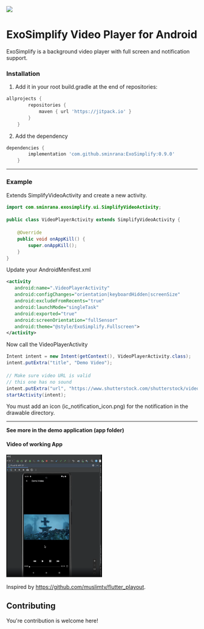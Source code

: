 [![](https://jitpack.io/v/sminrana/exosimplify.svg)](https://jitpack.io/#sminrana/exosimplify)


# ExoSimplify Video Player for Android

ExoSimplify is a background video player with full screen and notification support. 


### Installation

1. Add it in your root build.gradle at the end of repositories:



```gradle
allprojects {
		repositories {
			maven { url 'https://jitpack.io' }
		}
	}
```

2. Add the dependency

```gradle
dependencies {
	    implementation 'com.github.sminrana:ExoSimplify:0.9.0'
	}
```

--- 

### Example

Extends SimplifyVideoActivity and create a new activity. 
```java
import com.sminrana.exosimplify.ui.SimplifyVideoActivity;

public class VideoPlayerActivity extends SimplifyVideoActivity {

    @Override
    public void onAppKill() {
        super.onAppKill();
    }
}

```

Update your AndroidMenifest.xml 

```xml
<activity
   android:name=".VideoPlayerActivity"
   android:configChanges="orientation|keyboardHidden|screenSize"
   android:excludeFromRecents="true"
   android:launchMode="singleTask"
   android:exported="true"
   android:screenOrientation="fullSensor"
   android:theme="@style/ExoSimplify.Fullscreen">
</activity>

```

Now call the VideoPlayerActivity

```java
Intent intent = new Intent(getContext(), VideoPlayerActivity.class);
intent.putExtra("title", "Demo Video");

// Make sure video URL is valid
// this one has no sound
intent.putExtra("url", "https://www.shutterstock.com/shutterstock/videos/1094984573/preview/stock-footage-zombie-hand-rising-up-smartphone-with-green-screen-out-of-grave-holiday-event-halloween-concept.mp4");
startActivity(intent);
```

You must add an icon (ic_notification_icon.png) for the notification in the drawable directory.

---

**See more in the demo application (app folder)**

#### Video of working App

[<img src="https://raw.githubusercontent.com/sminrana/ExoSimplify/main/app/video_cover.png" width="50%">](https://raw.githubusercontent.com/sminrana/ExoSimplify/main/app/video.mp4 "ExoSimplify")

Inspired by https://github.com/muslimtv/flutter_playout.


## Contributing

You're contribution is welcome here!

